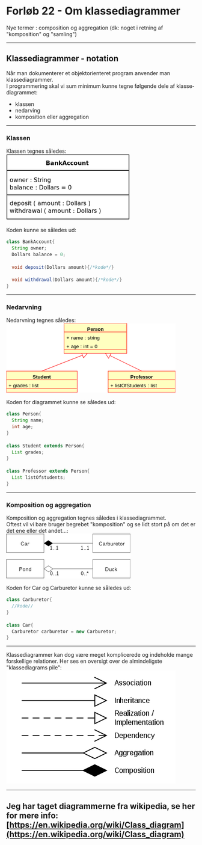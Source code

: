 # Forløb 22 - Om klassediagrammer

 Nye termer : composition og aggregation (dk: noget i retning af "komposition" og "samling")    

-------------------------------------

## Klassediagrammer - notation

Når man dokumenterer et objektorienteret program anvender man klassediagrammer.   
I programmering skal vi sum minimum kunne tegne følgende dele af klasse-diagrammet:
- klassen
- nedarving
- komposition eller aggregation

--------------------------------------------------------------------------------------
### Klassen
Klassen tegnes således:  
![klasse.svg.png](klasse.svg.png)    

Koden kunne se således ud:        
```java
class BankAccount{
  String owner;
  Dollars balance = 0;

  void deposit(Dollars amount){/*kode*/}

  void withdrawal(Dollars amount){/*kode*/}
}
```

--------------------------------------------------------------------------------------
### Nedarvning
Nedarvning tegnes således:    
![nedarvning.svg.png](nedarvning.svg.png)       

Koden for diagrammet kunne se således ud:
```java
class Person{
  String name;
  int age;
}

class Student extends Person{
  List grades;
}

class Professor extends Person{
  List listOfstudents;
}
```
--------------------------------------------------------------------------------------
### Komposition og aggregation
Komposition og aggregation tegnes således i klassediagrammet.    
Oftest vil vi bare bruger begrebet "komposition" og se lidt stort på om det er det ene eller det andet...:      
![pile_agg_comp.svg.png](pile_agg_comp.svg.png)    

Koden for Car og Carburetor kunne se således ud:
```java
class Carburetor{
  //kode//
}

class Car{
  Carburetor carburetor = new Carburetor;
}
```
--------------------------------------------------------------------------------------
Klassediagrammer kan dog være meget komplicerede og indeholde mange forskellige relationer. Her ses en oversigt over de almindeligste "klassediagrams pile":     
![pile_all.svg.png](pile_all.svg.png)   

--------------------------------------------------------------------------------------
Jeg har taget diagrammerne fra wikipedia, se her  for mere info: [https://en.wikipedia.org/wiki/Class_diagram](https://en.wikipedia.org/wiki/Class_diagram)
--------------------------------------------------------------------------------------
